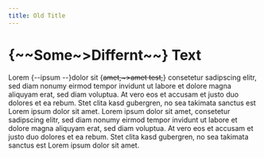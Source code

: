 ```yaml
---
title: Old Title
---
```


# {\~~Some~\>Differnt\~\~} Text

Lorem {--ipsum --}dolor sit {~~amet,\~\>amet test,~~} consetetur
sadipscing elitr, sed diam nonumy eirmod tempor invidunt ut labore et
dolore magna aliquyam erat, sed diam voluptua. At vero eos et accusam et
justo duo dolores et ea rebum. Stet clita kasd gubergren, no sea
takimata sanctus est Lorem ipsum dolor sit amet. Lorem ipsum dolor sit
amet, consetetur sadipscing elitr, sed diam nonumy eirmod tempor
invidunt ut labore et dolore magna aliquyam erat, sed diam voluptua. At
vero eos et accusam et justo duo dolores et ea rebum. Stet clita kasd
gubergren, no sea takimata sanctus est Lorem ipsum dolor sit amet.
